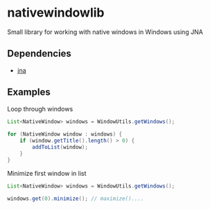 # nativewindowlib

Small library for working with native windows in Windows using JNA

## Dependencies

- [jna](https://github.com/twall/jna)

## Examples

Loop through windows
```java
List<NativeWindow> windows = WindowUtils.getWindows();
		    
for (NativeWindow window : windows) {
	if (window.getTitle().length() > 0) {
		addToList(window);
	}	
}		    
```

Minimize first window in list
```java
List<NativeWindow> windows = WindowUtils.getWindows();

windows.get(0).minimize(); // maximize()....
```